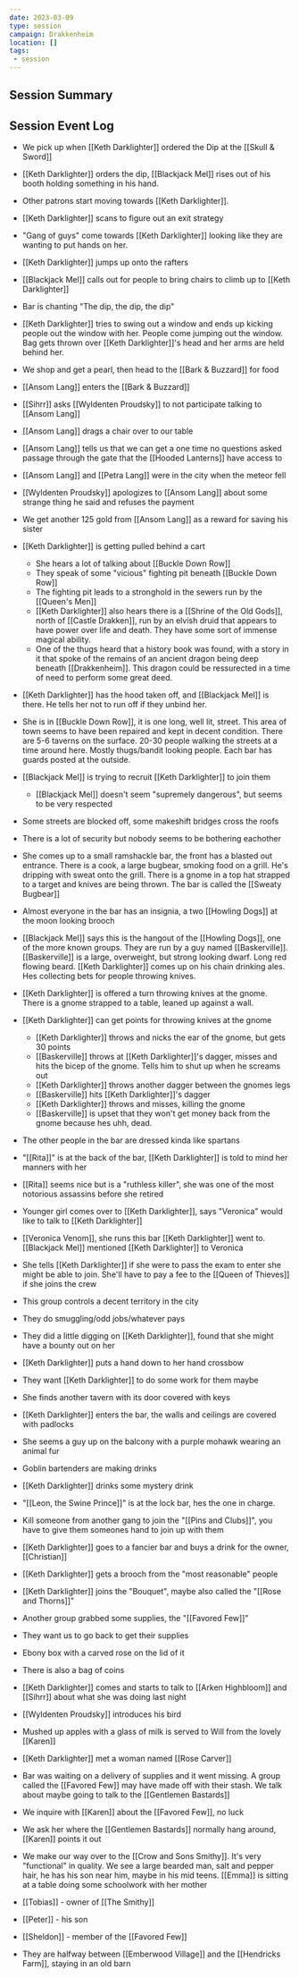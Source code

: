 ```yaml
---
date: 2023-03-09
type: session
campaign: Drakkenheim
location: []
tags:
 - session
---
```


## Session Summary

## Session Event Log

- We pick up when [[Keth Darklighter]] ordered the Dip at the [[Skull & Sword]]
- [[Keth Darklighter]] orders the dip, [[Blackjack Mel]] rises out of his booth holding something in his hand.
- Other patrons start moving towards [[Keth Darklighter]].
- [[Keth Darklighter]] scans to figure out an exit strategy
- "Gang of guys" come towards [[Keth Darklighter]] looking like they are wanting to put hands on her.
- [[Keth Darklighter]] jumps up onto the rafters
- [[Blackjack Mel]] calls out for people to bring chairs to climb up to [[Keth Darklighter]]
- Bar is chanting "The dip, the dip, the dip"
- [[Keth Darklighter]] tries to swing out a window and ends up kicking people out the window with her. People come jumping out the window. Bag gets thrown over [[Keth Darklighter]]'s head and her arms are held behind her.
- We shop and get a pearl, then head to the [[Bark & Buzzard]] for food
- [[Ansom Lang]] enters the [[Bark & Buzzard]]
- [[Sihrr]] asks [[Wyldenten Proudsky]] to not participate talking to [[Ansom Lang]]
- [[Ansom Lang]] drags a chair over to our table
- [[Ansom Lang]] tells us that we can get a one time no questions asked passage through the gate that the [[Hooded Lanterns]] have access to
- [[Ansom Lang]] and [[Petra Lang]] were in the city when the meteor fell
- [[Wyldenten Proudsky]] apologizes to [[Ansom Lang]] about some strange thing he said and refuses the payment
- We get another 125 gold from [[Ansom Lang]] as a reward for saving his sister

- [[Keth Darklighter]] is getting pulled behind a cart
	- She hears a lot of talking about [[Buckle Down Row]]
	- They speak of some "vicious" fighting pit beneath [[Buckle Down Row]]
	- The fighting pit leads to a stronghold in the sewers run by the [[Queen's Men]]
	- [[Keth Darklighter]] also hears there is a [[Shrine of the Old Gods]], north of [[Castle Drakken]], run by an elvish druid that appears to have power over life and death. They have some sort of immense magical ability.
	- One of the thugs heard that a history book was found, with a story in it that spoke of the remains of an ancient dragon being deep beneath [[Drakkenheim]]. This dragon could be ressurected in a time of need to perform some great deed.

- [[Keth Darklighter]] has the hood taken off, and [[Blackjack Mel]] is there. He tells her not to run off if they unbind her.
- She is in [[Buckle Down Row]], it is one long, well lit, street. This area of town seems to have been repaired and kept in decent condition. There are 5-6 taverns on the surface. 20-30 people walking the streets at a time around here. Mostly thugs/bandit looking people. Each bar has guards posted at the outside.
- [[Blackjack Mel]] is trying to recruit [[Keth Darklighter]] to join them
	- [[Blackjack Mel]] doesn't seem "supremely dangerous", but seems to be very respected
- Some streets are blocked off, some makeshift bridges cross the roofs
- There is a lot of security but nobody seems to be bothering eachother
- She comes up to a small ramshackle bar, the front has a blasted out entrance. There is a cook, a large bugbear, smoking food on a grill. He's dripping with sweat onto the grill. There is a gnome in a top hat strapped to a target and knives are being thrown. The bar is called the [[Sweaty Bugbear]]
- Almost everyone in the bar has an insignia, a two [[Howling Dogs]] at the moon looking brooch
- [[Blackjack Mel]] says this is the hangout of the [[Howling Dogs]], one of the more known groups. They are run by a guy named [[Baskerville]]. [[Baskerville]] is a large, overweight, but strong looking dwarf. Long red flowing beard. [[Keth Darklighter]] comes up on his chain drinking ales. Hes collecting bets for people throwing knives.
- [[Keth Darklighter]] is offered a turn throwing knives at the gnome. There is a gnome strapped to a table, leaned up against a wall.
- [[Keth Darklighter]] can get points for throwing knives at the gnome
	- [[Keth Darklighter]] throws and nicks the ear of the gnome, but gets 30 points
	- [[Baskerville]] throws at [[Keth Darklighter]]'s dagger, misses and hits the bicep of the gnome. Tells him to shut up when he screams out
	- [[Keth Darklighter]] throws another dagger between the gnomes legs
	- [[Baskerville]] hits [[Keth Darklighter]]'s dagger
	- [[Keth Darklighter]] throws and misses, killing the gnome
	- [[Baskerville]] is upset that they won't get money back from the gnome because hes uhh, dead.
- The other people in the bar are dressed kinda like spartans
- "[[Rita]]" is at the back of the bar, [[Keth Darklighter]] is told to mind her manners with her
- [[Rita]] seems nice but is a "ruthless killer", she was one of the most notorious assassins before she retired
- Younger girl comes over to [[Keth Darklighter]], says "Veronica" would like to talk to [[Keth Darklighter]]
- [[Veronica Venom]], she runs this bar [[Keth Darklighter]] went to. [[Blackjack Mel]] mentioned [[Keth Darklighter]] to Veronica
- She tells [[Keth Darklighter]] if she were to pass the exam to enter she might be able to join. She'll have to pay a fee to the [[Queen of Thieves]] if she joins the crew
- This group controls a decent territory in the city
- They do smuggling/odd jobs/whatever pays
- They did a little digging on [[Keth Darklighter]], found that she might have a bounty out on her
- [[Keth Darklighter]] puts a hand down to her hand crossbow
- They want [[Keth Darklighter]] to do some work for them maybe
- She finds another tavern with its door covered with keys
- [[Keth Darklighter]] enters the bar, the walls and ceilings are covered with padlocks
- She seems a guy up on the balcony with a purple mohawk wearing an animal fur
- Goblin bartenders are making drinks
- [[Keth Darklighter]] drinks some mystery drink
- "[[Leon, the Swine Prince]]" is at the lock bar, hes the one in charge. 
- Kill someone from another gang to join the "[[Pins and Clubs]]", you have to give them someones hand to join up with them
- [[Keth Darklighter]] goes to a fancier bar and buys a drink for the owner, [[Christian]]
- [[Keth Darklighter]] gets a brooch from the "most reasonable" people
- [[Keth Darklighter]] joins the "Bouquet", maybe also called the "[[Rose and Thorns]]"
- Another group grabbed some supplies, the "[[Favored Few]]"
- They want us to go back to get their supplies
- Ebony box with a carved rose on the lid of it
- There is also a bag of coins
- [[Keth Darklighter]] comes and starts to talk to [[Arken Highbloom]] and [[Sihrr]] about what she was doing last night
- [[Wyldenten Proudsky]] introduces his bird
- Mushed up apples with a glass of milk is served to Will from the lovely [[Karen]]

- [[Keth Darklighter]] met a woman named [[Rose Carver]]
- Bar was waiting on a delivery of supplies and it went missing. A group called the [[Favored Few]] may have made off with their stash. We talk about maybe going to talk to the [[Gentlemen Bastards]]

- We inquire with [[Karen]] about the [[Favored Few]], no luck
- We ask her where the [[Gentlemen Bastards]] normally hang around, [[Karen]] points it out
- We make our way over to the [[Crow and Sons Smithy]]. It's very "functional" in quality. We see a large bearded man, salt and pepper hair, he has his son near him, maybe in his mid teens. [[Emma]] is sitting at a table doing some schoolwork with her mother
- [[Tobias]] - owner of [[The Smithy]]
- [[Peter]] - his son
- [[Sheldon]] - member of the [[Favored Few]]
- They are halfway between [[Emberwood Village]] and the [[Hendricks Farm]], staying in an old barn
